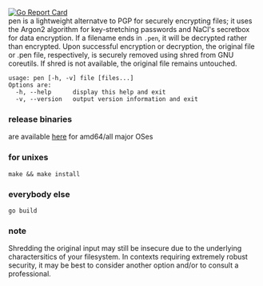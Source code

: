 [![Go Report Card](https://goreportcard.com/badge/github.com/stutonk/pen)](https://goreportcard.com/report/github.com/stutonk/pen)  
pen is a lightweight alternatve to PGP for securely encrypting files; it uses
the Argon2 algorithm for key-stretching passwords and NaCl's secretbox for
data encryption. If a filename ends in `.pen`, it will be decrypted rather
than encrypted. Upon successful encryption or decryption, the original file
or .pen file, respectively, is securely removed using shred from GNU coreutils.
If shred is not available, the original file remains untouched.
```
usage: pen [-h, -v] file [files...]
Options are:
  -h, --help      display this help and exit
  -v, --version   output version information and exit
```

### release binaries
are available [here](https://github.com/stutonk/pen/releases) for amd64/all
major OSes

### for unixes
`make && make install`

### everybody else
`go build`

### note
Shredding the original input may still be insecure due to the underlying
charactersitics of your filesystem. In contexts requiring extremely robust
security, it may be best to consider another option and/or to consult a
professional.